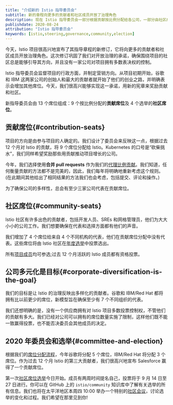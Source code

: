 ```yaml
---
title: "介绍新的 Istio 指导委员会"
subtitle: 新的章程向更多的贡献者和社区成员开放了治理角色
description: 现在 Istio 指导委员会一部分根据贡献按比例分配给各公司，一部分由社区成员选举产生。
publishdate: 2020-08-24
attribution: "Istio 指导委员会"
keywords: [istio,steering,governance,community,election]
---
```


今天，Istio 项目很高兴地宣布了其指导章程的新修订，它将向更多的贡献者和社区成员开放治理角色。这次修订巩固了我们对开放治理的承诺，确保围绕项目的社区总是能够引导其方向，并且没有一家公司对项目拥有多数表决权的控制。

Istio 指导委员会监督项目的行政方面，并制定营销方向。从项目初期开始，谷歌和 IBM 这两家公司的创始人和最大的贡献者就开始了他们的创业之路，并明确表示会增加其他席位。今天，我们很高兴能够实现这一承诺，用新的宪章来奖励贡献和社区。

新指导委员会由 13 个席位组成：9 个按比例分配的**贡献席位**及 4 个选举的**社区席位**。

## 贡献席位{#contribution-seats}

项目的方向是由参与项目的人确定的。我们设计了委员会来反映这一点，根据过去 12 个月对 Istio 的贡献，将 9 个席位分配给 Istio。Kubernetes 的口号是“砍柴挑水”，我们同样希望奖励那些用贡献推动项目增长的公司。

今年，我们选择使用**合并 pull requests** 作为我们的[代理比例贡献](https://github.com/istio/community/blob/master/steering/CONTRIBUTION-FORMULA.md)。我们知道，任何衡量贡献的方法都不是完美的，因此，我们每年将明确地重新考虑这个规则。(在此期间其他给出了相同结果的方法我们也会考虑，包括提交、评论和操作。)

为了确保公司的多样性，总会有至少三家公司代表在贡献席位。

## 社区席位{#community-seats}

Istio 社区有许多出色的贡献者，包括开发人员、SREs 和网格管理员，他们为大大小小的公司工作。我们想要确保在代表和选择方面都有他们的声音。

我们增加了 4 个席位给来自 4 个不同机构的代表，他们在贡献席位分配中没有代表。这些席位将由 Istio 社区在[年度选举](https://github.com/istio/community/tree/master/steering/elections)中投票选出。

所有[项目成员](https://github.com/istio/community/blob/master/ROLES.md#member)均可参选;过去 12 个月活跃的 Istio 成员都有资格投票。

## 公司多元化是目标{#corporate-diversification-is-the-goal}

我们的目标是让 Istio 的治理反映出多样化的贡献者。谷歌和 IBM/Red Hat 都将拥有比以前更少的席位，新模型旨在确保至少有 7 个不同组织的代表。

我们还想明确的是，没有一个供应商拥有对 Istio 项目多数投票控制权，不管他们的贡献有多大。我们已经对公司可以拥有的席位数量实施了限制，这样他们既不能一致赢得投票，也不能否决委员会其他成员的决定。

## 2020 年委员会和选举{#committee-and-election}

根据我们的[席位分配流程](https://docs.google.com/spreadsheets/d/1Dt-h9s8G7Wyt4r16ZVqcmdWXDuCaPC0kPS21BuAfCL8/edit#gid=0)，今年谷歌将分配 5 个席位，IBM/Red Hat 将分配 3 个席位。作为过去 12 个月 Istio 的第三大贡献者，我们很高兴地宣布 Salesforce 赢得了一个贡献席位。

第一次[社区席位选举](https://github.com/istio/community/tree/master/steering/elections/2020)今日开始。成员有两周时间提名自己，投票将于 9 月 14 日至 27 日进行。你可以在 GitHub 上的 `istio/community` 知识库中了解有关选举的所有信息。我们也将在太平洋地区本周四 10:00 举办一个特别的[社区会议](http://bit.ly/istiocommunitymeet)，讨论选举的变化和过程。我们希望在那里见到你!
